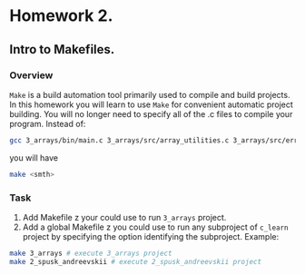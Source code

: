 # Homework 2.

## Intro to Makefiles.

### Overview
`Make` is a build automation tool primarily used to compile and build projects.
In this homework you will learn to use `Make` for convenient automatic project building.
You will no longer need to specify all of the .c files to compile your program.
Instead of:
```bash
gcc 3_arrays/bin/main.c 3_arrays/src/array_utilities.c 3_arrays/src/error_code_processing.c && ./a.exe
```
you will have 
```bash
make <smth>
```

### Task
1. Add Makefile z your could use to run `3_arrays` project.
2. Add a global Makefile z you could use to run any subproject of `c_learn` project by specifying the option identifying the subproject. Example:
```bash
make 3_arrays # execute 3_arrays project
make 2_spusk_andreevskii # execute 2_spusk_andreevskii project
```